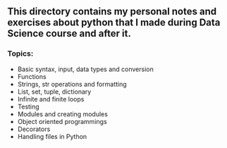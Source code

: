 ## This directory contains my personal notes and exercises about python that I made during Data Science course and after it.
### Topics:
 * Basic syntax, input, data types and conversion
 * Functions
 * Strings, str operations and formatting
 * List, set, tuple, dictionary
 * Infinite and finite loops
 * Testing
 * Modules and creating modules
 * Object oriented programmings
 * Decorators
 * Handling files in Python